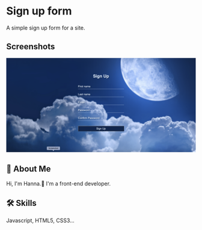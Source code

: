 # Sign up form

A simple sign up form for a site.


## Screenshots

<img src="Screenshot signup-1.png">


## 🚀 About Me
Hi, I'm Hanna.👋 I'm a front-end developer.


## 🛠 Skills
Javascript, HTML5, CSS3...
